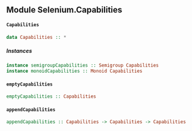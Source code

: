 ## Module Selenium.Capabilities

#### `Capabilities`

``` purescript
data Capabilities :: *
```

##### Instances
``` purescript
instance semigroupCapabilities :: Semigroup Capabilities
instance monoidCapabilities :: Monoid Capabilities
```

#### `emptyCapabilities`

``` purescript
emptyCapabilities :: Capabilities
```

#### `appendCapabilities`

``` purescript
appendCapabilities :: Capabilities -> Capabilities -> Capabilities
```


